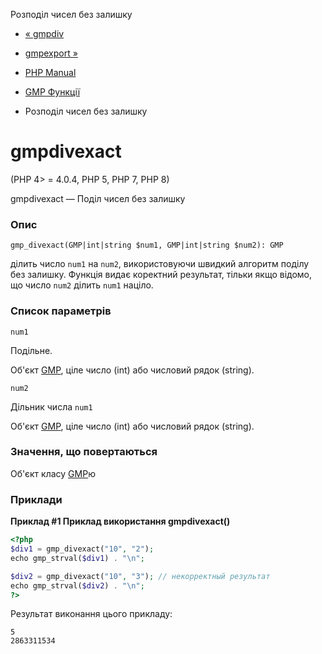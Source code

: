 Розподіл чисел без залишку

-   [« gmpdiv](function.gmp-div.html)
    
-   [gmpexport »](function.gmp-export.html)
    
-   [PHP Manual](index.md)
    
-   [GMP Функції](ref.gmp.md)
    
-   Розподіл чисел без залишку
    

# gmpdivexact

(PHP 4> = 4.0.4, PHP 5, PHP 7, PHP 8)

gmpdivexact — Поділ чисел без залишку

### Опис

```methodsynopsis
gmp_divexact(GMP|int|string $num1, GMP|int|string $num2): GMP
```

ділить число `num1` на `num2`, використовуючи швидкий алгоритм поділу без залишку. Функція видає коректний результат, тільки якщо відомо, що число `num2` ділить `num1` націло.

### Список параметрів

`num1`

Подільне.

Об'єкт [GMP](class.gmp.md), ціле число (int) або числовий рядок (string).

`num2`

Дільник числа `num1`

Об'єкт [GMP](class.gmp.md), ціле число (int) або числовий рядок (string).

### Значення, що повертаються

Об'єкт класу [GMP](class.gmp.md)ю

### Приклади

**Приклад #1 Приклад використання **gmpdivexact()****

```php
<?php
$div1 = gmp_divexact("10", "2");
echo gmp_strval($div1) . "\n";

$div2 = gmp_divexact("10", "3"); // некорректный результат
echo gmp_strval($div2) . "\n";
?>
```

Результат виконання цього прикладу:

```
5
2863311534
```